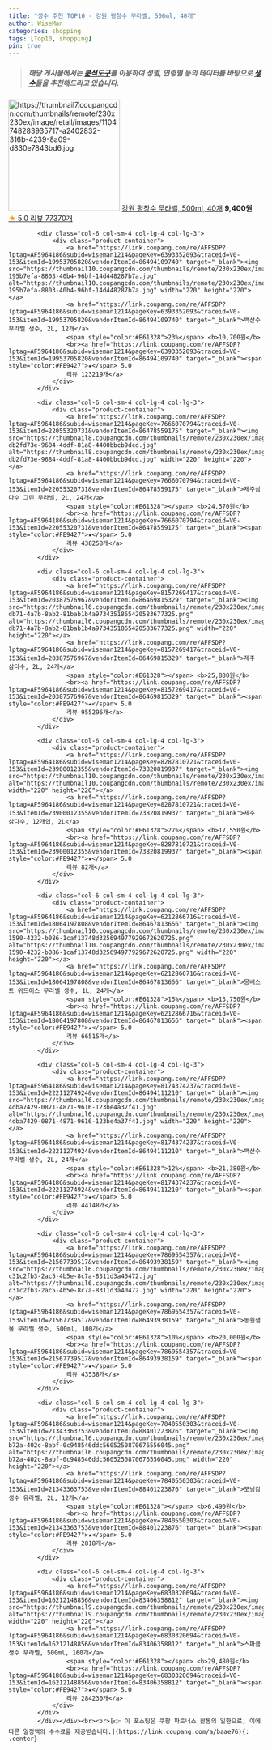 ```yaml
---
title: "생수 추천 TOP10 - 강원 평창수 무라벨, 500ml, 40개"
author: WiseMan
categories: shopping
tags: [Top10, shopping]
pin: true
---
```


> ##### 해당 게시물에서는 [**분석도구**](https://itemscout.io/)를 이용하여 **성별**, **연령별** 등의 데이터를 바탕으로 [**생수**](https://link.coupang.com/a/baae76)들을 추천해드리고 있습니다.
<div class="container"><div class="row">
            <div class="col-6 col-sm-4 col-lg-4 col-lg-3">
                <div class="product-container">
                    <a href="https://link.coupang.com/re/AFFSDP?lptag=AF5964186&subid=wiseman1214&pageKey=8157269016&traceid=V0-153&itemId=20806562754&vendorItemId=87875610960" target="_blank"><img src="https://thumbnail7.coupangcdn.com/thumbnails/remote/230x230ex/image/retail/images/1104748283935717-a2402832-316b-4239-8a09-d830e7843bd6.jpg" alt="https://thumbnail7.coupangcdn.com/thumbnails/remote/230x230ex/image/retail/images/1104748283935717-a2402832-316b-4239-8a09-d830e7843bd6.jpg" width="220" height="220"></a>
                    <a href="https://link.coupang.com/re/AFFSDP?lptag=AF5964186&subid=wiseman1214&pageKey=8157269016&traceid=V0-153&itemId=20806562754&vendorItemId=87875610960" target="_blank">강원 평창수 무라벨, 500ml, 40개</a>
                    <span style="color:#E61328"></span> <b>9,400원</b>
                    <br><a href="https://link.coupang.com/re/AFFSDP?lptag=AF5964186&subid=wiseman1214&pageKey=8157269016&traceid=V0-153&itemId=20806562754&vendorItemId=87875610960" target="_blank"><span style="color:#FE9427">★</span> 5.0
                    리뷰 77370개</a>
                </div>
            </div>
            
            <div class="col-6 col-sm-4 col-lg-4 col-lg-3">
                <div class="product-container">
                    <a href="https://link.coupang.com/re/AFFSDP?lptag=AF5964186&subid=wiseman1214&pageKey=6393352093&traceid=V0-153&itemId=19953705820&vendorItemId=86494109740" target="_blank"><img src="https://thumbnail10.coupangcdn.com/thumbnails/remote/230x230ex/image/retail/images/253890727881136-195b7efa-8803-40b4-96bf-14d448287b7a.jpg" alt="https://thumbnail10.coupangcdn.com/thumbnails/remote/230x230ex/image/retail/images/253890727881136-195b7efa-8803-40b4-96bf-14d448287b7a.jpg" width="220" height="220"></a>
                    <a href="https://link.coupang.com/re/AFFSDP?lptag=AF5964186&subid=wiseman1214&pageKey=6393352093&traceid=V0-153&itemId=19953705820&vendorItemId=86494109740" target="_blank">백산수 무라벨 생수, 2L, 12개</a>
                    <span style="color:#E61328">23%</span> <b>10,700원</b>
                    <br><a href="https://link.coupang.com/re/AFFSDP?lptag=AF5964186&subid=wiseman1214&pageKey=6393352093&traceid=V0-153&itemId=19953705820&vendorItemId=86494109740" target="_blank"><span style="color:#FE9427">★</span> 5.0
                    리뷰 123219개</a>
                </div>
            </div>
            
            <div class="col-6 col-sm-4 col-lg-4 col-lg-3">
                <div class="product-container">
                    <a href="https://link.coupang.com/re/AFFSDP?lptag=AF5964186&subid=wiseman1214&pageKey=7666070794&traceid=V0-153&itemId=22055320731&vendorItemId=86478559175" target="_blank"><img src="https://thumbnail8.coupangcdn.com/thumbnails/remote/230x230ex/image/retail/images/19276823339354-db2fd73e-9684-4ddf-81a8-4400bbcb9dcd.jpg" alt="https://thumbnail8.coupangcdn.com/thumbnails/remote/230x230ex/image/retail/images/19276823339354-db2fd73e-9684-4ddf-81a8-4400bbcb9dcd.jpg" width="220" height="220"></a>
                    <a href="https://link.coupang.com/re/AFFSDP?lptag=AF5964186&subid=wiseman1214&pageKey=7666070794&traceid=V0-153&itemId=22055320731&vendorItemId=86478559175" target="_blank">제주삼다수 그린 무라벨, 2L, 24개</a>
                    <span style="color:#E61328"></span> <b>24,570원</b>
                    <br><a href="https://link.coupang.com/re/AFFSDP?lptag=AF5964186&subid=wiseman1214&pageKey=7666070794&traceid=V0-153&itemId=22055320731&vendorItemId=86478559175" target="_blank"><span style="color:#FE9427">★</span> 5.0
                    리뷰 438258개</a>
                </div>
            </div>
            
            <div class="col-6 col-sm-4 col-lg-4 col-lg-3">
                <div class="product-container">
                    <a href="https://link.coupang.com/re/AFFSDP?lptag=AF5964186&subid=wiseman1214&pageKey=8157269417&traceid=V0-153&itemId=20387576967&vendorItemId=86469815329" target="_blank"><img src="https://thumbnail6.coupangcdn.com/thumbnails/remote/230x230ex/image/retail/images/b2403da6-db71-4a7b-8ab2-81bab1b4a9734351865420583677325.png" alt="https://thumbnail6.coupangcdn.com/thumbnails/remote/230x230ex/image/retail/images/b2403da6-db71-4a7b-8ab2-81bab1b4a9734351865420583677325.png" width="220" height="220"></a>
                    <a href="https://link.coupang.com/re/AFFSDP?lptag=AF5964186&subid=wiseman1214&pageKey=8157269417&traceid=V0-153&itemId=20387576967&vendorItemId=86469815329" target="_blank">제주 삼다수, 2L, 24개</a>
                    <span style="color:#E61328"></span> <b>25,880원</b>
                    <br><a href="https://link.coupang.com/re/AFFSDP?lptag=AF5964186&subid=wiseman1214&pageKey=8157269417&traceid=V0-153&itemId=20387576967&vendorItemId=86469815329" target="_blank"><span style="color:#FE9427">★</span> 5.0
                    리뷰 955296개</a>
                </div>
            </div>
            
            <div class="col-6 col-sm-4 col-lg-4 col-lg-3">
                <div class="product-container">
                    <a href="https://link.coupang.com/re/AFFSDP?lptag=AF5964186&subid=wiseman1214&pageKey=8287810721&traceid=V0-153&itemId=23900012355&vendorItemId=73820819937" target="_blank"><img src="https://thumbnail10.coupangcdn.com/thumbnails/remote/230x230ex/image/vendor_inventory/d4cc/b5de55161f079ed31be19f76ea7e37af56383a7346abe4638becf4a0e0d5.jpg" alt="https://thumbnail10.coupangcdn.com/thumbnails/remote/230x230ex/image/vendor_inventory/d4cc/b5de55161f079ed31be19f76ea7e37af56383a7346abe4638becf4a0e0d5.jpg" width="220" height="220"></a>
                    <a href="https://link.coupang.com/re/AFFSDP?lptag=AF5964186&subid=wiseman1214&pageKey=8287810721&traceid=V0-153&itemId=23900012355&vendorItemId=73820819937" target="_blank">제주 삼다수, 12개입, 2L</a>
                    <span style="color:#E61328">27%</span> <b>17,550원</b>
                    <br><a href="https://link.coupang.com/re/AFFSDP?lptag=AF5964186&subid=wiseman1214&pageKey=8287810721&traceid=V0-153&itemId=23900012355&vendorItemId=73820819937" target="_blank"><span style="color:#FE9427">★</span> 5.0
                    리뷰 82개</a>
                </div>
            </div>
            
            <div class="col-6 col-sm-4 col-lg-4 col-lg-3">
                <div class="product-container">
                    <a href="https://link.coupang.com/re/AFFSDP?lptag=AF5964186&subid=wiseman1214&pageKey=6212866716&traceid=V0-153&itemId=18064197808&vendorItemId=86467813656" target="_blank"><img src="https://thumbnail10.coupangcdn.com/thumbnails/remote/230x230ex/image/retail/images/f9777e98-1590-4232-b086-1caf13748d325694977929672620725.png" alt="https://thumbnail10.coupangcdn.com/thumbnails/remote/230x230ex/image/retail/images/f9777e98-1590-4232-b086-1caf13748d325694977929672620725.png" width="220" height="220"></a>
                    <a href="https://link.coupang.com/re/AFFSDP?lptag=AF5964186&subid=wiseman1214&pageKey=6212866716&traceid=V0-153&itemId=18064197808&vendorItemId=86467813656" target="_blank">몽베스트 위드어스 무라벨 생수, 1L, 24개</a>
                    <span style="color:#E61328">15%</span> <b>13,750원</b>
                    <br><a href="https://link.coupang.com/re/AFFSDP?lptag=AF5964186&subid=wiseman1214&pageKey=6212866716&traceid=V0-153&itemId=18064197808&vendorItemId=86467813656" target="_blank"><span style="color:#FE9427">★</span> 5.0
                    리뷰 66515개</a>
                </div>
            </div>
            
            <div class="col-6 col-sm-4 col-lg-4 col-lg-3">
                <div class="product-container">
                    <a href="https://link.coupang.com/re/AFFSDP?lptag=AF5964186&subid=wiseman1214&pageKey=8174374237&traceid=V0-153&itemId=22211274924&vendorItemId=86494111210" target="_blank"><img src="https://thumbnail6.coupangcdn.com/thumbnails/remote/230x230ex/image/retail/images/253890612178680-4dba7429-0871-4871-9616-123be4a37f41.jpg" alt="https://thumbnail6.coupangcdn.com/thumbnails/remote/230x230ex/image/retail/images/253890612178680-4dba7429-0871-4871-9616-123be4a37f41.jpg" width="220" height="220"></a>
                    <a href="https://link.coupang.com/re/AFFSDP?lptag=AF5964186&subid=wiseman1214&pageKey=8174374237&traceid=V0-153&itemId=22211274924&vendorItemId=86494111210" target="_blank">백산수 무라벨 생수, 2L, 24개</a>
                    <span style="color:#E61328">12%</span> <b>21,380원</b>
                    <br><a href="https://link.coupang.com/re/AFFSDP?lptag=AF5964186&subid=wiseman1214&pageKey=8174374237&traceid=V0-153&itemId=22211274924&vendorItemId=86494111210" target="_blank"><span style="color:#FE9427">★</span> 5.0
                    리뷰 44148개</a>
                </div>
            </div>
            
            <div class="col-6 col-sm-4 col-lg-4 col-lg-3">
                <div class="product-container">
                    <a href="https://link.coupang.com/re/AFFSDP?lptag=AF5964186&subid=wiseman1214&pageKey=7869554357&traceid=V0-153&itemId=21567739517&vendorItemId=86493938159" target="_blank"><img src="https://thumbnail6.coupangcdn.com/thumbnails/remote/230x230ex/image/retail/images/4874415172380225-c31c2fb3-2ac5-4b5e-8c7a-8311d3a40472.jpg" alt="https://thumbnail6.coupangcdn.com/thumbnails/remote/230x230ex/image/retail/images/4874415172380225-c31c2fb3-2ac5-4b5e-8c7a-8311d3a40472.jpg" width="220" height="220"></a>
                    <a href="https://link.coupang.com/re/AFFSDP?lptag=AF5964186&subid=wiseman1214&pageKey=7869554357&traceid=V0-153&itemId=21567739517&vendorItemId=86493938159" target="_blank">동원샘물 무라벨 생수, 500ml, 100개</a>
                    <span style="color:#E61328">10%</span> <b>20,000원</b>
                    <br><a href="https://link.coupang.com/re/AFFSDP?lptag=AF5964186&subid=wiseman1214&pageKey=7869554357&traceid=V0-153&itemId=21567739517&vendorItemId=86493938159" target="_blank"><span style="color:#FE9427">★</span> 5.0
                    리뷰 43538개</a>
                </div>
            </div>
            
            <div class="col-6 col-sm-4 col-lg-4 col-lg-3">
                <div class="product-container">
                    <a href="https://link.coupang.com/re/AFFSDP?lptag=AF5964186&subid=wiseman1214&pageKey=7840550303&traceid=V0-153&itemId=21343363753&vendorItemId=88401223876" target="_blank"><img src="https://thumbnail6.coupangcdn.com/thumbnails/remote/230x230ex/image/retail/images/5d6325d8-b72a-402c-8abf-0c948546ddc5605250870676556045.png" alt="https://thumbnail6.coupangcdn.com/thumbnails/remote/230x230ex/image/retail/images/5d6325d8-b72a-402c-8abf-0c948546ddc5605250870676556045.png" width="220" height="220"></a>
                    <a href="https://link.coupang.com/re/AFFSDP?lptag=AF5964186&subid=wiseman1214&pageKey=7840550303&traceid=V0-153&itemId=21343363753&vendorItemId=88401223876" target="_blank">모닝캄 생수 유라벨, 2L, 12개</a>
                    <span style="color:#E61328"></span> <b>6,490원</b>
                    <br><a href="https://link.coupang.com/re/AFFSDP?lptag=AF5964186&subid=wiseman1214&pageKey=7840550303&traceid=V0-153&itemId=21343363753&vendorItemId=88401223876" target="_blank"><span style="color:#FE9427">★</span> 5.0
                    리뷰 2818개</a>
                </div>
            </div>
            
            <div class="col-6 col-sm-4 col-lg-4 col-lg-3">
                <div class="product-container">
                    <a href="https://link.coupang.com/re/AFFSDP?lptag=AF5964186&subid=wiseman1214&pageKey=6830320694&traceid=V0-153&itemId=16212148856&vendorItemId=83406358812" target="_blank"><img src="https://thumbnail9.coupangcdn.com/thumbnails/remote/230x230ex/image/vendor_inventory/19a3/857c7b270f45000eda1789573a6b77a32ac2fdf3e8af4c00f3fb84d59923.jpg" alt="https://thumbnail9.coupangcdn.com/thumbnails/remote/230x230ex/image/vendor_inventory/19a3/857c7b270f45000eda1789573a6b77a32ac2fdf3e8af4c00f3fb84d59923.jpg" width="220" height="220"></a>
                    <a href="https://link.coupang.com/re/AFFSDP?lptag=AF5964186&subid=wiseman1214&pageKey=6830320694&traceid=V0-153&itemId=16212148856&vendorItemId=83406358812" target="_blank">스파클 생수 무라벨, 500ml, 160개</a>
                    <span style="color:#E61328"></span> <b>29,480원</b>
                    <br><a href="https://link.coupang.com/re/AFFSDP?lptag=AF5964186&subid=wiseman1214&pageKey=6830320694&traceid=V0-153&itemId=16212148856&vendorItemId=83406358812" target="_blank"><span style="color:#FE9427">★</span> 5.0
                    리뷰 284230개</a>
                </div>
            </div>
            </div></div><br><br>[👉 이 포스팅은 쿠팡 파트너스 활동의 일환으로, 이에 따른 일정액의 수수료를 제공받습니다.](https://link.coupang.com/a/baae76){: .center}